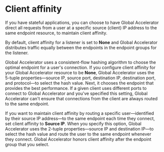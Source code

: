 # Client affinity<a name="about-listeners-client-affinity"></a>

If you have stateful applications, you can choose to have Global Accelerator direct all requests from a user at a specific source \(client\) IP address to the same endpoint resource, to maintain client affinity\.

By default, client affinity for a listener is set to **None** and Global Accelerator distributes traffic equally between the endpoints in the endpoint groups for the listener\.

Global Accelerator uses a consistent\-flow hashing algorithm to choose the optimal endpoint for a user's connection\. If you configure client affinity for your Global Accelerator resource to be **None**, Global Accelerator uses the 5\-tuple properties—source IP, source port, destination IP, destination port, and protocol—to select the hash value\. Next, it chooses the endpoint that provides the best performance\. If a given client uses different ports to connect to Global Accelerator and you've specified this setting, Global Accelerator can't ensure that connections from the client are always routed to the same endpoint\. 

If you want to maintain client affinity by routing a specific user—identified by their source IP address—to the same endpoint each time they connect, set client affinity to **Source IP**\. When you specify this option, Global Accelerator uses the 2\-tuple properties—source IP and destination IP—to select the hash value and route the user to the same endpoint whenever they connect\. Global Accelerator honors client affinity after the endpoint group that you select\.